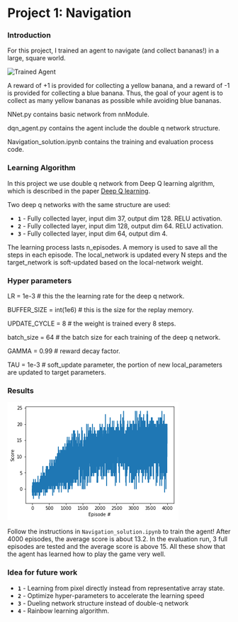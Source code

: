 [//]: # (Image References)

[image1]: https://user-images.githubusercontent.com/10624937/42135619-d90f2f28-7d12-11e8-8823-82b970a54d7e.gif "Trained Agent"

# Project 1: Navigation

### Introduction

For this project, I trained an agent to navigate (and collect bananas!) in a large, square world.  

![Trained Agent][image1]

A reward of +1 is provided for collecting a yellow banana, and a reward of -1 is provided for collecting a blue banana.  Thus, the goal of your agent is to collect as many yellow bananas as possible while avoiding blue bananas.  

NNet.py contains basic network from nnModule.

dqn_agent.py contains the agent include the double q network structure.

Navigation_solution.ipynb contains the training and evaluation process code.

### Learning Algorithm

In this project we use double q network from Deep Q learning algrithm, which is described in the paper [Deep Q learning](https://storage.googleapis.com/deepmind-media/dqn/DQNNaturePaper.pdf).

Two deep q networks with the same structure are used:

- **`1`** - Fully collected layer, input dim 37, output dim 128. RELU activation.
- **`2`** - Fully collected layer, input dim 128, output dim 64. RELU activation.
- **`3`** - Fully collected layer, input dim 64, output dim 4.

The learning process lasts n_episodes. A memory is used to save all the steps in each episode. The local_network is updated every N steps and the target_network is soft-updated based on the local-network weight.

### Hyper parameters

LR = 1e-3   # this the the learning rate for the deep q network.

BUFFER_SIZE = int(1e6)   # this is the size for the replay memory.

UPDATE_CYCLE = 8         # the weight is trained every 8 steps.

batch_size = 64          # the batch size for each training of the deep q network.

GAMMA = 0.99             # reward decay factor.

TAU = 1e-3               # soft_update parameter, the portion of new local_parameters are updated to target parameters.


### Results
![results](score.png)

Follow the instructions in `Navigation_solution.ipynb` to train the agent! After 4000 episodes, the average score is about 13.2.
In the evaluation run, 3 full episodes are tested and the average score is above 15. All these show that the agent has learned how to play the game very well.

### Idea for future work
- **`1`** - Learning from pixel directly instead from representative array state.
- **`2`** - Optimize hyper-parameters to accelerate the learning speed
- **`3`** - Dueling network structure instead of double-q network
- **`4`** - Rainbow learning algorithm.

